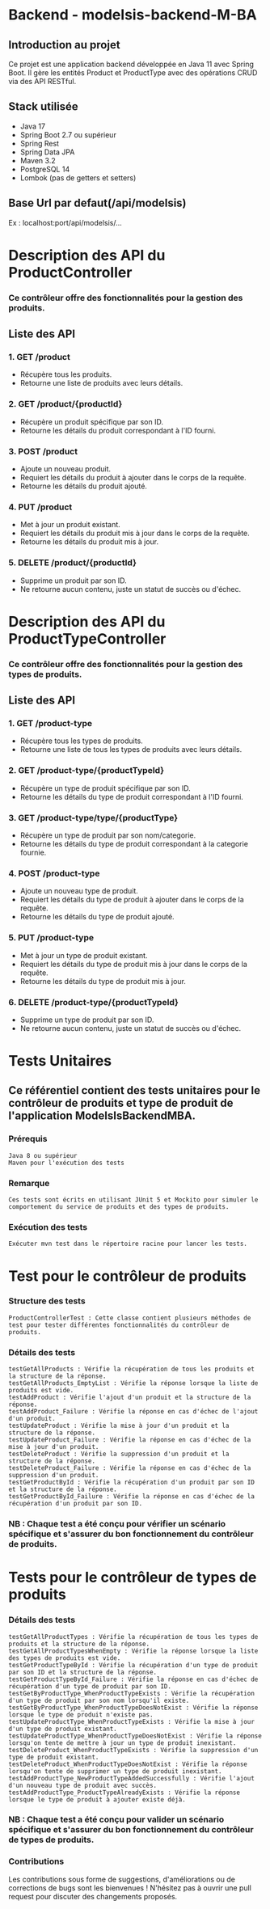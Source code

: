 # Backend - modelsis-backend-M-BA

## Introduction au projet
Ce projet est une application backend développée en Java 11 avec Spring Boot. Il gère les entités Product et ProductType avec des opérations CRUD via des API RESTful.

## Stack utilisée
- Java 17
- Spring Boot 2.7 ou supérieur
- Spring Rest
- Spring Data JPA
- Maven 3.2
- PostgreSQL 14
- Lombok (pas de getters et setters)

## Base Url par defaut(/api/modelsis)
Ex : localhost:port/api/modelsis/...

# Description des API du ProductController

### Ce contrôleur offre des fonctionnalités pour la gestion des produits.

## Liste des API

### 1. GET /product
- Récupère tous les produits.
- Retourne une liste de produits avec leurs détails.

### 2. GET /product/{productId}
- Récupère un produit spécifique par son ID.
- Retourne les détails du produit correspondant à l'ID fourni.

### 3. POST /product
- Ajoute un nouveau produit.
- Requiert les détails du produit à ajouter dans le corps de la requête.
- Retourne les détails du produit ajouté.

### 4. PUT /product
- Met à jour un produit existant.
- Requiert les détails du produit mis à jour dans le corps de la requête.
- Retourne les détails du produit mis à jour.

### 5. DELETE /product/{productId}
- Supprime un produit par son ID.
- Ne retourne aucun contenu, juste un statut de succès ou d'échec.

# Description des API du ProductTypeController

### Ce contrôleur offre des fonctionnalités pour la gestion des types de produits.

## Liste des API

### 1. GET /product-type
- Récupère tous les types de produits.
- Retourne une liste de tous les types de produits avec leurs détails.

### 2. GET /product-type/{productTypeId}
- Récupère un type de produit spécifique par son ID.
- Retourne les détails du type de produit correspondant à l'ID fourni.

### 3. GET /product-type/type/{productType}
- Récupère un type de produit par son nom/categorie.
- Retourne les détails du type de produit correspondant à la categorie fournie.

### 4. POST /product-type
- Ajoute un nouveau type de produit.
- Requiert les détails du type de produit à ajouter dans le corps de la requête.
- Retourne les détails du type de produit ajouté.

### 5. PUT /product-type
- Met à jour un type de produit existant.
- Requiert les détails du type de produit mis à jour dans le corps de la requête.
- Retourne les détails du type de produit mis à jour.

### 6. DELETE /product-type/{productTypeId}
- Supprime un type de produit par son ID.
- Ne retourne aucun contenu, juste un statut de succès ou d'échec.

# Tests Unitaires

## Ce référentiel contient des tests unitaires pour le contrôleur de produits  et type de produit de l'application ModelsIsBackendMBA. 

### Prérequis

    Java 8 ou supérieur
    Maven pour l'exécution des tests


### Remarque
    Ces tests sont écrits en utilisant JUnit 5 et Mockito pour simuler le comportement du service de produits et des types de produits.

### Exécution des tests

    Exécuter mvn test dans le répertoire racine pour lancer les tests.

 
# Test pour le contrôleur de produits

### Structure des tests

    ProductControllerTest : Cette classe contient plusieurs méthodes de test pour tester différentes fonctionnalités du contrôleur de produits.


### Détails des tests

    testGetAllProducts : Vérifie la récupération de tous les produits et la structure de la réponse.
    testGetAllProducts_EmptyList : Vérifie la réponse lorsque la liste de produits est vide.
    testAddProduct : Vérifie l'ajout d'un produit et la structure de la réponse.
    testAddProduct_Failure : Vérifie la réponse en cas d'échec de l'ajout d'un produit.
    testUpdateProduct : Vérifie la mise à jour d'un produit et la structure de la réponse.
    testUpdateProduct_Failure : Vérifie la réponse en cas d'échec de la mise à jour d'un produit.
    testDeleteProduct : Vérifie la suppression d'un produit et la structure de la réponse.
    testDeleteProduct_Failure : Vérifie la réponse en cas d'échec de la suppression d'un produit.
    testGetProductById : Vérifie la récupération d'un produit par son ID et la structure de la réponse.
    testGetProductById_Failure : Vérifie la réponse en cas d'échec de la récupération d'un produit par son ID.

### NB : Chaque test a été conçu pour vérifier un scénario spécifique et s'assurer du bon fonctionnement du contrôleur de produits.


# Tests pour le contrôleur de types de produits

### Détails des tests

    testGetAllProductTypes : Vérifie la récupération de tous les types de produits et la structure de la réponse.
    testGetAllProductTypesWhenEmpty : Vérifie la réponse lorsque la liste des types de produits est vide.
    testGetProductTypeById : Vérifie la récupération d'un type de produit par son ID et la structure de la réponse.
    testGetProductTypeById_Failure : Vérifie la réponse en cas d'échec de récupération d'un type de produit par son ID.
    testGetByProductType_WhenProductTypeExists : Vérifie la récupération d'un type de produit par son nom lorsqu'il existe.
    testGetByProductType_WhenProductTypeDoesNotExist : Vérifie la réponse lorsque le type de produit n'existe pas.
    testUpdateProductType_WhenProductTypeExists : Vérifie la mise à jour d'un type de produit existant.
    testUpdateProductType_WhenProductTypeDoesNotExist : Vérifie la réponse lorsqu'on tente de mettre à jour un type de produit inexistant.
    testDeleteProduct_WhenProductTypeExists : Vérifie la suppression d'un type de produit existant.
    testDeleteProduct_WhenProductTypeDoesNotExist : Vérifie la réponse lorsqu'on tente de supprimer un type de produit inexistant.
    testAddProductType_NewProductTypeAddedSuccessfully : Vérifie l'ajout d'un nouveau type de produit avec succès.
    testAddProductType_ProductTypeAlreadyExists : Vérifie la réponse lorsque le type de produit à ajouter existe déjà.

### NB : Chaque test a été conçu pour valider un scénario spécifique et s'assurer du bon fonctionnement du contrôleur de types de produits.

### Contributions

Les contributions sous forme de suggestions, d'améliorations ou de corrections de bugs sont les bienvenues ! N'hésitez pas à ouvrir une pull request pour discuter des changements proposés.

